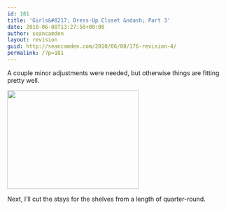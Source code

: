 ```yaml
---
id: 181
title: 'Girls&#8217; Dress-Up Closet &ndash; Part 3'
date: 2010-06-08T13:27:58+00:00
author: seancamden
layout: revision
guid: http://seancamden.com/2010/06/08/176-revision-4/
permalink: /?p=181
---
```

A couple minor adjustments were needed, but otherwise things are fitting pretty well.
  
<img src="http://seancamden.com/wp-content/uploads/2010/06/2010-06-08-11.38.09-300x225.jpg" alt="" title="Girls&#039; Dress-Up Closet, pre-assembly" width="300" height="225" class="alignnone size-medium wp-image-177" />
  
Next, I&#8217;ll cut the stays for the shelves from a length of quarter-round.
